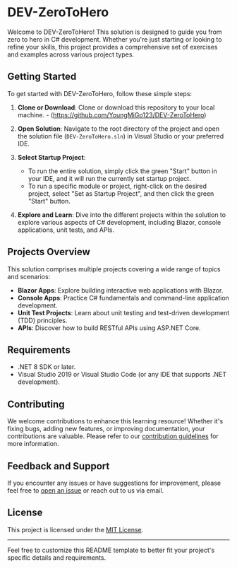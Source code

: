 # DEV-ZeroToHero

Welcome to DEV-ZeroToHero! This solution is designed to guide you from zero to hero in C# development. Whether you're just starting or looking to refine your skills, this project provides a comprehensive set of exercises and examples across various project types.

## Getting Started

To get started with DEV-ZeroToHero, follow these simple steps:

1. **Clone or Download**: Clone or download this repository to your local machine. - (https://github.com/YoungMiGo123/DEV-ZeroToHero)

2. **Open Solution**: Navigate to the root directory of the project and open the solution file (`DEV-ZeroToHero.sln`) in Visual Studio or your preferred IDE.

3. **Select Startup Project**:
   - To run the entire solution, simply click the green "Start" button in your IDE, and it will run the currently set startup project.
   - To run a specific module or project, right-click on the desired project, select "Set as Startup Project", and then click the green "Start" button.

4. **Explore and Learn**: Dive into the different projects within the solution to explore various aspects of C# development, including Blazor, console applications, unit tests, and APIs.

## Projects Overview

This solution comprises multiple projects covering a wide range of topics and scenarios:

- **Blazor Apps**: Explore building interactive web applications with Blazor.
- **Console Apps**: Practice C# fundamentals and command-line application development.
- **Unit Test Projects**: Learn about unit testing and test-driven development (TDD) principles.
- **APIs**: Discover how to build RESTful APIs using ASP.NET Core.

## Requirements

- .NET 8 SDK or later.
- Visual Studio 2019 or Visual Studio Code (or any IDE that supports .NET development).

## Contributing

We welcome contributions to enhance this learning resource! Whether it's fixing bugs, adding new features, or improving documentation, your contributions are valuable. Please refer to our [contribution guidelines](CONTRIBUTING.md) for more information.

## Feedback and Support

If you encounter any issues or have suggestions for improvement, please feel free to [open an issue](https://github.com/yourusername/DEV-ZeroToHero/issues) or reach out to us via email.

## License

This project is licensed under the [MIT License](LICENSE).

---

Feel free to customize this README template to better fit your project's specific details and requirements.
